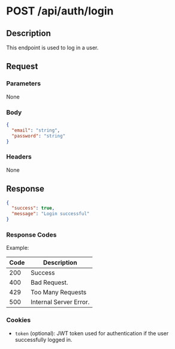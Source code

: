 # POST /api/auth/login

## Description

This endpoint is used to log in a user.

## Request

### Parameters

None

### Body

```json
{
  "email": "string",
  "password": "string"
}
```

### Headers

None

## Response

```json
{
  "success": true,
  "message": "Login successful"
}
```

### Response Codes

Example:

| Code | Description            |
|------|------------------------|
| 200  | Success                |
| 400  | Bad Request.           |
| 429  | Too Many Requests      |
| 500  | Internal Server Error. |

### Cookies

- `token` (optional): JWT token used for authentication if the user successfully logged in.